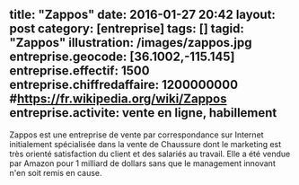 title: "Zappos"
date:  2016-01-27 20:42
layout: post
category: [entreprise]
tags: []
tagid: "Zappos"
illustration: /images/zappos.jpg
entreprise.geocode: [36.1002,-115.145]
entreprise.effectif: 1500
entreprise.chiffredaffaire: 1200000000
#https://fr.wikipedia.org/wiki/Zappos
entreprise.activite: vente en ligne, habillement
---

Zappos est une entreprise de vente par correspondance sur Internet initialement spécialisée dans la vente de Chaussure dont le marketing est très orienté satisfaction du client et des salariés au travail.  Elle a été vendue par Amazon pour 1 milliard de dollars sans que le management innovant n'en soit remis en cause.
